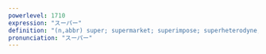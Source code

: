 ```yaml
---
powerlevel: 1710
expression: "スーパー"
definition: "(n,abbr) super; supermarket; superimpose; superheterodyne; (P)"
pronunciation: "スーパー"
---
```

